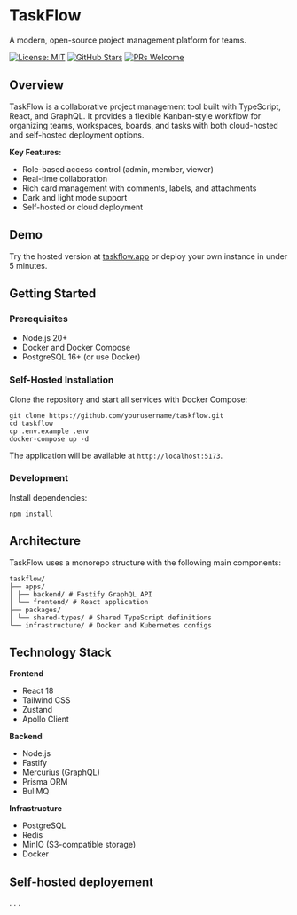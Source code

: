 # TaskFlow

A modern, open-source project management platform for teams.

[![License: MIT](https://img.shields.io/badge/License-MIT-blue.svg)](LICENSE)
[![GitHub Stars](https://img.shields.io/github/stars/eliasjhl/taskflow)](https://github.com/yourusername/taskflow)
[![PRs Welcome](https://img.shields.io/badge/PRs-welcome-brightgreen.svg)](CONTRIBUTING.md)

## Overview

TaskFlow is a collaborative project management tool built with TypeScript, React, and GraphQL. It provides a flexible Kanban-style workflow for organizing teams, workspaces, boards, and tasks with both cloud-hosted and self-hosted deployment options.

**Key Features:**
- Role-based access control (admin, member, viewer)
- Real-time collaboration
- Rich card management with comments, labels, and attachments
- Dark and light mode support
- Self-hosted or cloud deployment

## Demo

Try the hosted version at [taskflow.app](https://taskflow-eliasjhl-projects.app) or deploy your own instance in under 5 minutes.

## Getting Started

### Prerequisites

- Node.js 20+
- Docker and Docker Compose
- PostgreSQL 16+ (or use Docker)

### Self-Hosted Installation

Clone the repository and start all services with Docker Compose:

```
git clone https://github.com/yourusername/taskflow.git
cd taskflow
cp .env.example .env
docker-compose up -d
```


The application will be available at `http://localhost:5173`.

### Development

Install dependencies:

```
npm install
```

## Architecture

TaskFlow uses a monorepo structure with the following main components:

```
taskflow/
├── apps/
│ ├── backend/ # Fastify GraphQL API
│ └── frontend/ # React application
├── packages/
│ └── shared-types/ # Shared TypeScript definitions
└── infrastructure/ # Docker and Kubernetes configs
```


## Technology Stack

**Frontend**
- React 18
- Tailwind CSS
- Zustand
- Apollo Client

**Backend**
- Node.js
- Fastify
- Mercurius (GraphQL)
- Prisma ORM
- BullMQ

**Infrastructure**
- PostgreSQL
- Redis
- MinIO (S3-compatible storage)
- Docker

## Self-hosted deployement

. . .




